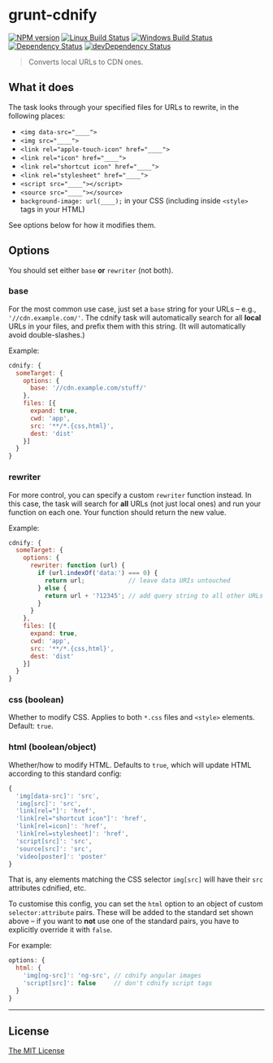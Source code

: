 # grunt-cdnify

[![NPM version][npm-image]][npm-url] [![Linux Build Status][travis-image]][travis-url] [![Windows Build Status][appveyor-image]][appveyor-url] [![Dependency Status][depstat-image]][depstat-url] [![devDependency Status][devDepstat-image]][devDepstat-url]

> Converts local URLs to CDN ones.

## What it does
The task looks through your specified files for URLs to rewrite, in the following places:

* `<img data-src="____">`
* `<img src="____">`
* `<link rel="apple-touch-icon" href="____">`
* `<link rel="icon" href="____">`
* `<link rel="shortcut icon" href="____">`
* `<link rel="stylesheet" href="____">`
* `<script src="____"></script>`
* `<source src="____"></source>`
* `background-image: url(____);` in your CSS (including inside `<style>` tags in your HTML)

See options below for how it modifies them.

## Options
You should set either `base` **or** `rewriter` (not both).

### base
For the most common use case, just set a `base` string for your URLs – e.g., `'//cdn.example.com/'`.
The cdnify task will automatically search for all **local** URLs in your files, and prefix them with this string.
(It will automatically avoid double-slashes.)

Example:

```js
cdnify: {
  someTarget: {
    options: {
      base: '//cdn.example.com/stuff/'
    },
    files: [{
      expand: true,
      cwd: 'app',
      src: '**/*.{css,html}',
      dest: 'dist'
    }]
  }
}
```

### rewriter
For more control, you can specify a custom `rewriter` function instead. In this case,
the task will search for **all** URLs (not just local ones) and run your function on each one.
Your function should return the new value.

Example:

```js
cdnify: {
  someTarget: {
    options: {
      rewriter: function (url) {
        if (url.indexOf('data:') === 0) {
          return url;            // leave data URIs untouched
        } else {
          return url + '?12345'; // add query string to all other URLs
        }
      }
    },
    files: [{
      expand: true,
      cwd: 'app',
      src: '**/*.{css,html}',
      dest: 'dist'
    }]
  }
}
```

### css (boolean)
Whether to modify CSS. Applies to both `*.css` files and `<style>` elements. Default: `true`.

### html (boolean/object)
Whether/how to modify HTML. Defaults to `true`, which will update HTML according to this standard config:

```js
{
  'img[data-src]': 'src',
  'img[src]': 'src',
  'link[rel="]': 'href',
  'link[rel="shortcut icon"]': 'href',
  'link[rel=icon]': 'href',
  'link[rel=stylesheet]': 'href',
  'script[src]': 'src',
  'source[src]': 'src',
  'video[poster]': 'poster'
}
```

That is, any elements matching the CSS selector `img[src]` will have their `src` attributes cdnified, etc.

To customise this config, you can set the `html` option to an object of custom `selector:attribute` pairs.
These will be added to the standard set shown above – if you want to **not** use one of the standard pairs,
you have to explicitly override it with `false`.

For example:

```js
options: {
  html: {
    'img[ng-src]': 'ng-src', // cdnify angular images
    'script[src]': false     // don't cdnify script tags
  }
}
```


---

## License

[The MIT License](http://opensource.org/licenses/MIT)

[npm-url]: https://npmjs.org/package/grunt-cdnify
[npm-image]: https://img.shields.io/npm/v/grunt-cdnify.svg?style=flat-square

[travis-url]: http://travis-ci.org/callumlocke/grunt-cdnify
[travis-image]: https://img.shields.io/travis/callumlocke/grunt-cdnify.svg?style=flat-square&label=Linux%20build

[appveyor-url]: https://ci.appveyor.com/project/callumlocke/grunt-cdnify/branch/master
[appveyor-image]: https://img.shields.io/appveyor/ci/callumlocke/grunt-cdnify/master.svg?style=flat-square&label=Windows%20build

[depstat-url]: https://david-dm.org/callumlocke/grunt-cdnify
[depstat-image]: https://img.shields.io/david/callumlocke/grunt-cdnify.svg?style=flat-square

[devDepstat-url]: https://david-dm.org/callumlocke/grunt-cdnify#info=devDependencies
[devDepstat-image]: https://img.shields.io/david/dev/callumlocke/grunt-cdnify.svg?style=flat-square
